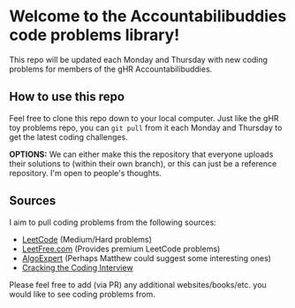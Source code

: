 # Welcome to the Accountabilibuddies code problems library!

This repo will be updated each Monday and Thursday with new coding problems for members of the gHR Accountabilibuddies.

## How to use this repo

Feel free to clone this repo down to your local computer. Just like the gHR toy problems repo, you can `git pull` from it each Monday and Thursday to get the latest coding challenges.

**OPTIONS:** We can either make this the repository that everyone uploads their solutions to (within their own branch), or this can just be a reference repository. I'm open to people's thoughts.

## Sources

I aim to pull coding problems from the following sources:

- [LeetCode](https://leetcode.com/) (Medium/Hard problems)
- [LeetFree.com](https://leetfree.com) (Provides premium LeetCode problems)
- [AlgoExpert](https://www.algoexpert.io/questions) (Perhaps Matthew could suggest some interesting ones)
- [Cracking the Coding Interview](https://www.amazon.com/Cracking-Coding-Interview-Programming-Questions/dp/0984782850)


Please feel free to add (via PR) any additional websites/books/etc. you would like to see coding problems from.